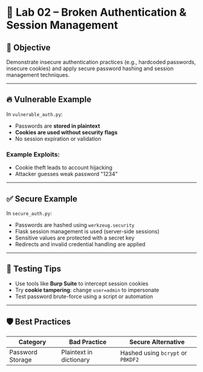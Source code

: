 # 🔐 Lab 02 – Broken Authentication & Session Management
## 🎯 Objective
Demonstrate insecure authentication practices (e.g., hardcoded passwords, insecure cookies) and apply secure password hashing and session management techniques.

---

## 🔥 Vulnerable Example

In `vulnerable_auth.py`:
- Passwords are **stored in plaintext**
- **Cookies are used without security flags**
- No session expiration or validation

### Example Exploits:
- Cookie theft leads to account hijacking
- Attacker guesses weak password "1234"

---

## ✅ Secure Example

In `secure_auth.py`:
- Passwords are hashed using `werkzeug.security`
- Flask session management is used (server-side sessions)
- Sensitive values are protected with a secret key
- Redirects and invalid credential handling are applied

---

## 🧪 Testing Tips

- Use tools like **Burp Suite** to intercept session cookies
- Try **cookie tampering**: change `user=admin` to impersonate
- Test password brute-force using a script or automation

---

## 🛡 Best Practices

| Category               | Bad Practice                          | Secure Alternative                          |
|------------------------|----------------------------------------|---------------------------------------------|
| Password Storage        | Plaintext in dictionary                | Hashed using `bcrypt` or `PBKDF2`           |

